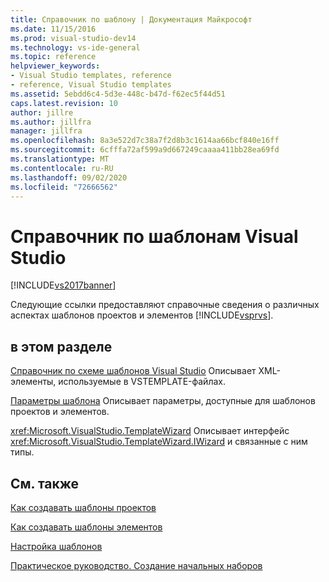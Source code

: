 ```yaml
---
title: Справочник по шаблону | Документация Майкрософт
ms.date: 11/15/2016
ms.prod: visual-studio-dev14
ms.technology: vs-ide-general
ms.topic: reference
helpviewer_keywords:
- Visual Studio templates, reference
- reference, Visual Studio templates
ms.assetid: 5ebdd6c4-5d3e-448c-b47d-f62ec5f44d51
caps.latest.revision: 10
author: jillre
ms.author: jillfra
manager: jillfra
ms.openlocfilehash: 8a3e522d7c38a7f2d8b3c1614aa66bcf840e16ff
ms.sourcegitcommit: 6cfffa72af599a9d667249caaaa411bb28ea69fd
ms.translationtype: MT
ms.contentlocale: ru-RU
ms.lasthandoff: 09/02/2020
ms.locfileid: "72666562"
---
```

# <a name="visual-studio-template-reference"></a>Справочник по шаблонам Visual Studio
[!INCLUDE[vs2017banner](../includes/vs2017banner.md)]

Следующие ссылки предоставляют справочные сведения о различных аспектах шаблонов проектов и элементов [!INCLUDE[vsprvs](../includes/vsprvs-md.md)].

## <a name="in-this-section"></a>в этом разделе
 [Справочник по схеме шаблонов Visual Studio](../extensibility/visual-studio-template-schema-reference.md) Описывает XML-элементы, используемые в VSTEMPLATE-файлах.

 [Параметры шаблона](../ide/template-parameters.md) Описывает параметры, доступные для шаблонов проектов и элементов.

 <xref:Microsoft.VisualStudio.TemplateWizard> Описывает интерфейс <xref:Microsoft.VisualStudio.TemplateWizard.IWizard> и связанные с ним типы.

## <a name="related-sections"></a>См. также
 [Как создавать шаблоны проектов](../ide/how-to-create-project-templates.md)

 [Как создавать шаблоны элементов](../ide/how-to-create-item-templates.md)

 [Настройка шаблонов](../ide/customizing-project-and-item-templates.md)

 [Практическое руководство. Создание начальных наборов](../ide/how-to-create-starter-kits.md)